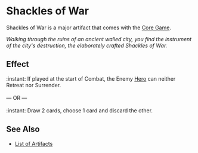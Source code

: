 # Shackles of War

Shackles of War is a major artifact that comes with the [Core Game](../content.md).

*Walking through the ruins of an ancient walled city, you find the instrument of the city's destruction, the elaborately crafted Shackles of War.*


## Effect

:instant: If played at the start of Combat, the Enemy [Hero](heroes.md) can neither Retreat nor Surrender.<br><br>— OR —<br><br>:instant: Draw 2 cards, choose 1 card and discard the other.


## See Also

- [List of Artifacts](../artifacts.md)
